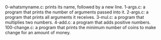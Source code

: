 0-whatsmyname.c: prints its name, followed by a new line.
1-args.c: a program that prints the number of arguments passed into it.
2-args.c: a program that prints all arguments it receives.
3-mul.c: a program that multiplies two numbers.
4-add.c: a program that adds positive numbers.
100-change.c: a program that prints the minimum number of coins to make change for an amount of money.
